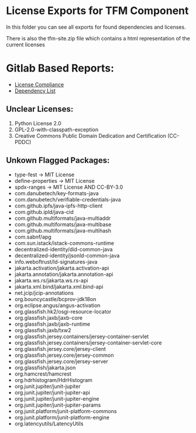 # License Exports for TFM Component
In this folder you can see all exports for found dependencies and licenses.

There is also the tfm-site.zip file which contains a html representation of the current licenses

# Gitlab Based Reports:
- [License Compliance](https://gitlab.eclipse.org/eclipse/xfsc/train/tspa//dependencies)
- [Dependency List](https://gitlab.eclipse.org/eclipse/xfsc/train/tspa//dependencies)

## Unclear Licenses:
1. Python License 2.0
2. GPL-2.0-with-classpath-exception
3. Creative Commons Public Domain Dedication and Certification (CC-PDDC)

## Unkown Flagged Packages:
- type-fest -> MIT License
- define-properties -> MIT License
- spdx-ranges -> MIT License AND CC-BY-3.0
- com.danubetech/key-formats-java
- com.danubetech/verifiable-credentials-java
- com.github.ipfs/java-ipfs-http-client
- com.github.ipld/java-cid
- com.github.multiformats/java-multiaddr
- com.github.multiformats/java-multibase
- com.github.multiformats/java-multihash
- com.sabnf/apg
- com.sun.istack/istack-commons-runtime
- decentralized-identity/did-common-java
- decentralized-identity/jsonld-common-java
- info.weboftrust/ld-signatures-java
- jakarta.activation/jakarta.activation-api
- jakarta.annotation/jakarta.annotation-api
- jakarta.ws.rs/jakarta.ws.rs-api
- jakarta.xml.bind/jakarta.xml.bind-api
- net.jcip/jcip-annotations
- org.bouncycastle/bcprov-jdk18on
- org.eclipse.angus/angus-activation
- org.glassfish.hk2/osgi-resource-locator
- org.glassfish.jaxb/jaxb-core
- org.glassfish.jaxb/jaxb-runtime
- org.glassfish.jaxb/txw2
- org.glassfish.jersey.containers/jersey-container-servlet
- org.glassfish.jersey.containers/jersey-container-servlet-core
- org.glassfish.jersey.core/jersey-client
- org.glassfish.jersey.core/jersey-common
- org.glassfish.jersey.core/jersey-server
- org.glassfish/jakarta.json
- org.hamcrest/hamcrest
- org.hdrhistogram/HdrHistogram
- org.junit.jupiter/junit-jupiter
- org.junit.jupiter/junit-jupiter-api
- org.junit.jupiter/junit-jupiter-engine
- org.junit.jupiter/junit-jupiter-params
- org.junit.platform/junit-platform-commons
- org.junit.platform/junit-platform-engine
- org.latencyutils/LatencyUtils
